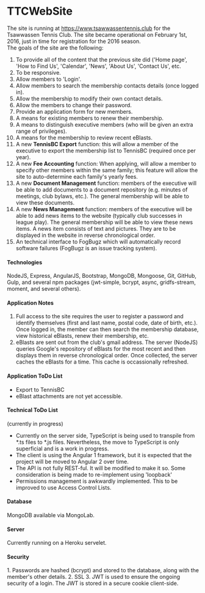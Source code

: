 # TTCWebSite
The site is running at https://www.tsawwassentennis.club for the Tsawwassen Tennis Club.  The site became operational on February 1st, 2016, just in time for registration for the 2016 season.
<br>
The goals of the site are the following:
<ol>
<li>To provide all of the content that the previous site did ('Home page', 'How to Find Us', 'Calendar', 'News', 'About Us', 'Contact Us', etc.</li>
<li>To be responsive.</li>
<li>Allow members to 'Login'.</li>
<li>Allow members to search the membership contacts details (once logged in).</li>
<li>Allow the membership to modify their own contact details.</li>
<li>Allow the members to change their password.</li>
<li>Provide an application form for new members.</li>
<li>A means for existing members to renew their membership.</li>
<li>A means to distinguish executive members (who will be given an extra range of privileges).</li>
<li>A means for the membership to review recent eBlasts.</li>
<li>A new <b>TennisBC Export</b> function: this will allow a member of the executive to export the membership list to TennisBC (required once per year).</li>
<li>A new <b>Fee Accounting</b> function: When applying, will allow a member to specify other members within the same family; this feature will allow the site to auto-determine each family's yearly fees.</li>
<li>A new <b>Document Management</b> function: members of the executive will be able to add documents to a document repository (e.g. minutes of meetings, club bylaws, etc.).  The general membership will be able to view these documents.</li>
<li>A new <b>News Management</b> function: members of the executive will be able to add news items to the website (typically club successes in league play).  The general membership will be able to view these news items.  A news item consists of text and pictures.  They are to be displayed in the website in reverse chronological order.</li>
<li>An technical interface to FogBugz which will automatically record software failures (FogBugz is an issue tracking system).</li>
</ol>

<h4>Technologies</h4>
NodeJS, Express, AngularJS, Bootstrap, MongoDB, Mongoose, Git, GitHub, Gulp, and several npm packages (jwt-simple, bcrypt, async, gridfs-stream, moment, and several others).

<h4>Application Notes</h4>
<ol>
<li>Full access to the site requires the user to register a password and identify themselves (first and last name, postal code, date of birth, etc.).  Once logged in, the member can then search the membership database, view historical eBlasts, renew their membership, etc.</li>
<li>eBlasts are sent out from the club's gmail address.  The server (NodeJS) queries Google's repository of eBlasts for the most recent and then displays them in reverse chronological order.  Once collected, the server caches the eBlasts for a time.  This cache is occassionally refreshed.</li>
</ol>
<h4>Application ToDo List</h4>
<ul>
<li>Export to TennisBC</li>
<li>eBlast attachments are not yet accessible.</li>
</ul>
<h4>Technical ToDo List</h4>
(currently in progress)
<ul>
<li>Currently on the server side, TypeScript is being used to transpile from *.ts files to *.js files.  Nevertheless, the move to TypeScript is only superficial and is a work in progress.</li>
<li>The client is using the Angular 1 framework, but it is expected that the project will be moved to Angular 2 over time.</li>
<li>The API is not fully REST-ful.  It will be modified to make it so.  Some consideration is being made to re-implement using 'loopback'</li>
<li>Permissions management is awkwardly implemented.  This to be improved to use Access Control Lists.</li>
</ul>

<h4>Database</h4>
MongoDB available via MongoLab.

<h4>Server</h4>
Currently running on a Heroku servelet.

<h4>Security</h4>
1.  Passwords are hashed (bcrypt) and stored to the database, along with the member's other details.
2.  SSL
3.  JWT is used to ensure the ongoing security of a login. The JWT is stored in a secure cookie client-side.



